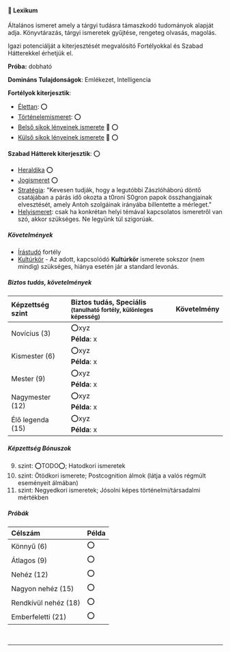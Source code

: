 #### 🔵 Lexikum

Általános ismeret amely a tárgyi tudásra támaszkodó tudományok alapját adja. Könyvtárazás, tárgyi ismeretek gyűjtése, rengeteg olvasás, magolás.

Igazi potenciálját a kiterjesztését megvalósító Fortélyokkal és Szabad Hátterekkel érhetjük el.

**Próba:** dobható

**Domináns Tulajdonságok**: Emlékezet, Intelligencia

**Fortélyok kiterjesztik**:
- [Élettan](../fortelyok.altalanos/elettan.md): ⭕
- [Történelemismeret](../fortelyok.altalanos/tortenelemismeret.md): ⭕
- [Belső síkok lényeinek ismerete](../fortelyok.misztikus/belso_sikok_lenyeinek_ismerete.md) 🔁 ⭕
- [Külső síkok lényeinek ismerete](../fortelyok.misztikus/kulso_sikok_lenyeinek_ismerete.md) 🔁 ⭕

**Szabad Hátterek kiterjesztik**: ⭕
- [Heraldika](../hatterek.szabad/heraldika.md) ⭕
- [Jogismeret](../hatterek.szabad/jogismeret.md) ⭕
- [Stratégia](../hatterek.szabad/strategia.md): "Kevesen tudják, hogy a legutóbbi Zászlóháború döntő csatájában a párás idő okozta a t0roni S0gron papok összhangjainak elvesztését, amely Antoh szolgáinak irányába billentette a mérleget."
- [Helyismeret](../hatterek.kiemelt/helyismeret.md): csak ha konkrétan helyi témával kapcsolatos ismeretről van szó, akkor szükséges. Ne legyünk túl szigorúak.

##### Követelmények
- [Írástudó](../fortelyok.altalanos/irastudo.md) fortély
- [Kultúrkör](../hatterek.kiemelt/kulturkor.md) - Az adott, kapcsolódó **Kultúrkör** ismerete sokszor (nem mindig) szükséges, hiánya esetén jár a standard levonás.

##### Biztos tudás, követelmények

| Képzettség szint | Biztos tudás, Speciális <br /><sub>(tanulható fortély, különleges  képesség)</sub> | Követelmény |
|:---------------- |:---------------------------------------------------------------------------------- |:-----------:|
| Novícius (3)     | ⭕xyz <br /> **Példa**: x                                                          |             |
| Kismester (6)    | ⭕xyz <br /> **Példa**: x                                                          |             |
| Mester (9)       | ⭕xyz <br /> **Példa**: x                                                          |             |
| Nagymester (12)  | ⭕xyz <br /> **Példa**: x                                                          |             |
| Élő legenda (15) | ⭕xyz <br /> **Példa**: x                                                          |             |
##### Képzettség Bónuszok

9. szint: ⭕TODO⭕; Hatodkori ismeretek
12. szint: Ötödkori ismerete; Postcognition álmok (látja a valós régmúlt eseményeit álmában)
15. szint: Negyedkori ismeretek; Jósolni képes történelmi/társadalmi mértékben

##### Próbák

| Célszám              | Példa |
| :------------------- | :---- |
| Könnyű       (6)     | ⭕     |
| Átlagos      (9)     | ⭕     |
| Nehéz        (12)    | ⭕     |
| Nagyon nehéz (15)    | ⭕     |
| Rendkívül nehéz (18) | ⭕     |
| Emberfeletti (21)    | ⭕     |

<br />

---
